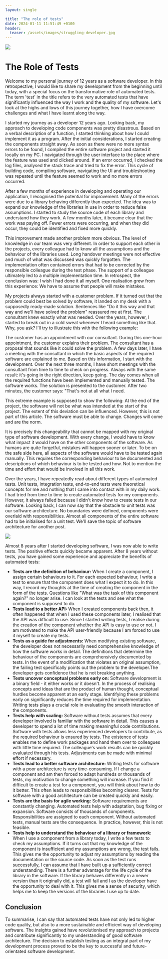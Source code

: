 ```yaml
---
layout: single

title: "The role of tests"
date: 2024-01-11 11:51:49 +0100
header:
  teaser: /assets/images/struggling-developer.jpg
---
```


<img src="/assets/images/struggling-developer.jpg">

# The Role of Tests

Welcome to my personal journey of 12 years as a software developer. In this retrospective, I would like to share my development from the beginning until today, with a special focus on the transformative role of automated tests. The term 'test' in the title refers to the very automated tests that have significantly influenced the way I work and the quality of my software. Let's look at the highs and lows of this journey together, how I have overcome challenges and what I have learnt along the way.

I started my journey as a developer 12 years ago. Looking back, my approach to developing code components was pretty disastrous. Based on a verbal description of a function, I started thinking about how I could implement it as a program. After the initial considerations, I started creating the components straight away. As soon as there were no more syntax errors to be found, I compiled the entire software project and started it locally on my PC. I navigated through the user interface to the place where the feature was used and clicked around. If an error occurred, I checked the log files, analysed the stack trace and tried to fix the error. This cycle of building code, compiling software, navigating the UI and troubleshooting was repeated until the feature seemed to work and no more errors occurred.

After a few months of experience in developing and operating our application, I recognised the potential for improvement. Many of the errors were due to a library behaving differently than expected. The idea was to expand our knowledge of the libraries in use in order to reduce false assumptions. I started to study the source code of each library and understand how they work. A few months later, it became clear that the work was paying off. Fewer errors were occurring, and when they did occur, they could be identified and fixed more quickly.

This improvement made another problem more obvious. The level of knowledge in our team was very different. In order to support each other in the projects, every colleague had to know all the assumptions and the behaviour of the libraries used. Long handover meetings were not effective and much of what was discussed was quickly forgotten. The implementation often contained errors that had to be corrected by the responsible colleague during the test phase. The support of a colleague ultimately led to a multiple implementation time. In retrospect, the conclusion was: I wish I had done it all myself. One realisation grew from this experience: We have to assume that people will make mistakes.

My projects always started with a customer problem. If it turned out that the problem could best be solved by software, it landed on my desk with a supposedly ready-made solution. Sentences like "Do it this way and that way and we'll have solved the problem" reassured me at first. The consultant knew exactly what was needed. Over the years, however, I started to break out in a cold sweat whenever I heard something like that. Why, you ask? I'll try to illustrate this with the following example:

The customer has an appointment with our consultant. During this one-hour appointment, the customer explains their problem. The consultant has a proposal that sounds like it could solve the problem. A few days later, I have a meeting with the consultant in which the basic aspects of the required software are explained to me. Based on this information, I start with the development. Over the next three months, I have short meetings with the consultant from time to time to check on progress. Always with the same result: it's going in the right direction, keep going. The day comes when all the required functions have been implemented and manually tested. The software works. The solution is presented to the customer. After two minutes, the customer says: "That's not at all what I need.

This extreme example is supposed to show the following: At the end of the project, the software will not be what was intended at the start of the project. The extent of this deviation can be influenced. However, this is not part of this article. The software must be able to change. Changes will come and are the norm.

It is precisely this changeability that cannot be mapped with my original type of software development. With every change, I would have to know what impact it would have on the other components of the software. As humans are quite forgetful, mistakes will happen sooner or later. To be on the safe side here, all aspects of the software would have to be tested again manually. This requires the corresponding behaviour to be documented and descriptions of which behaviour is to be tested and how. Not to mention the time and effort that would be involved in all this work.

Over the years, I have repeatedly read about different types of automated tests. Unit tests, integration tests, end-to-end tests were theoretical concepts for me and nothing that I came into contact with in my daily work. I had tried from time to time to create automated tests for my components. However, it always failed because I didn't know how to create tests in our software. Looking back, I can now say that the obstacle to unit tests was our software architecture. No boundaries were defined, components were overlaid with responsibilities. Almost all components of the entire software had to be initialised for a unit test. We'll save the topic of software architecture for another post.

<img src="/assets/images/celebrating.jpg">

Almost 8 years after I started developing software, I was now able to write tests. The positive effects quickly became apparent. After 8 years without tests, you have gained some experience and appreciate the benefits of automated tests:

- **Tests are the definition of behaviour:**
  When I create a component, I assign certain behaviours to it. For each expected behaviour, I write a test to ensure that the component does what I expect it to do. In this way, I record my thoughts at the time of creating the component in the form of the tests. Questions like "What was the task of this component again?" no longer arise. I can look at the tests and see what the component is supposed to do.
- **Tests lead to a better API:**
  When I created components back then, it often happened that when I used these components later, I realised that the API was difficult to use. Since I started writing tests, I realise during the creation of the component whether the API is easy to use or not. I am motivated to make the API user-friendly because I am forced to use it myself to create my tests.
- **Tests as a guide for adjustments:**
  When modifying existing software, the developer does not necessarily need comprehensive knowledge of how the software works in detail. The definitions that determine the behaviour of the components are comprehensively documented by tests. In the event of a modification that violates an original assumption, the failing test specifically points out the problem to the developer.The developer gets confidence that he is not breaking anything.
- **Tests uncover conceptual problems early on:**
  Software development is a binary field - it either works or it doesn't. In the process of realising concepts and ideas that are the product of human thought, conceptual hurdles become apparent at an early stage. Identifying these problems early on significantly reduces the time required for implementation. Writing tests plays a crucial role in evaluating the smooth interaction of the components.
- **Tests help with scaling:**
  Software without tests assumes that every developer involved is familiar with the software in detail. This causes a developer to spend a lot of time making meaningful code contributions. Software with tests allows less experienced developers to contribute, as the required behaviour is ensured by tests. The existence of tests enables me to define work packages and hand them over to colleagues with little time required. The colleague's work results can be quickly evaluated through his tests. Adjustments can be made with minimal effort if necessary.
- **Tests lead to a better software architecture:**
  Writing tests for software with a poor architecture is very time-consuming. If I change a component and am then forced to adapt hundreds or thousands of tests, my motivation to change something will increase. If you find it difficult to create a test for a component, you will think about how to do it better. This often leads to responsibilities becoming clearer. Tests for software with a good architecture can be created quickly and easily.
- **Tests are the basis for agile working:**
  Software requirements are constantly changing. Automated tests help with adaptation, bug fixing or expansion. Software consists of thousands of components. Responsibilities are assigned to each component. Without automated tests, manual tests are the consequence. In practice, however, this is not feasible.
- **Tests help to understand the behaviour of a library or framework:**
  When I use a component from a library today, I write a few tests to check my assumptions. If it turns out that my knowledge of the component is insufficient and my assumptions are wrong, the test fails. This gives me the opportunity to adjust my assumptions by reading the documentation or the source code. As soon as the test runs successfully, I can assume that I have built up a sufficiently correct understanding. There is a further advantage for the life cycle of the library in the software. If the library behaves differently in a newer version than it originally did, a test will fail and I as the developer have the opportunity to deal with it. This gives me a sense of security, which helps me to keep the versions of the libraries I use up to date.

## Conclusion

To summarise, I can say that automated tests have not only led to higher code quality, but also to a more sustainable and efficient way of developing software. The insights gained have revolutionised my approach to projects and contribute significantly to my understanding of good software architecture. The decision to establish testing as an integral part of my development process proved to be the key to successful and future-orientated software development.
